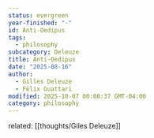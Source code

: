 ```yaml
---
status: evergreen
year-finished: "-"
id: Anti-Oedipus
tags:
  - philosophy
subcategory: Deleuze
title: Anti-Oedipus
date: "2025-08-16"
author:
  - Gilles Deleuze
  - Félix Guattari
modified: 2025-10-07 00:08:37 GMT-04:00
category: philosophy
---
```


related: [[thoughts/Giles Deleuze]]

